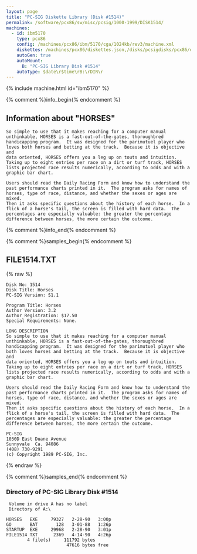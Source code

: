 ```yaml
---
layout: page
title: "PC-SIG Diskette Library (Disk #1514)"
permalink: /software/pcx86/sw/misc/pcsig/1000-1999/DISK1514/
machines:
  - id: ibm5170
    type: pcx86
    config: /machines/pcx86/ibm/5170/cga/1024kb/rev3/machine.xml
    diskettes: /machines/pcx86/diskettes.json,/disks/pcsigdisks/pcx86/diskettes.json
    autoGen: true
    autoMount:
      B: "PC-SIG Library Disk #1514"
    autoType: $date\r$time\rB:\rDIR\r
---
```


{% include machine.html id="ibm5170" %}

{% comment %}info_begin{% endcomment %}

## Information about "HORSES"

    So simple to use that it makes reaching for a computer manual
    unthinkable, HORSES is a fast-out-of-the-gates, thoroughbred
    handicapping program.  It was designed for the parimutuel player who
    loves both horses and betting at the track.  Because it is objective and
    data oriented, HORSES offers you a leg up on touts and intuition.
    Taking up to eight entries per race on a dirt or turf track, HORSES
    lists projected race results numerically, according to odds and with a
    graphic bar chart.
    
    Users should read the Daily Racing Form and know how to understand the
    past performance charts printed in it.  The program asks for names of
    horses, type of race, distance, and whether the sexes or ages are mixed.
    Then it asks specific questions about the history of each horse.  In a
    flick of a horse's tail, the screen is filled with hard data.  The
    percentages are especially valuable: the greater the percentage
    difference between horses, the more certain the outcome.
{% comment %}info_end{% endcomment %}

{% comment %}samples_begin{% endcomment %}

## FILE1514.TXT

{% raw %}
```
Disk No: 1514                                                           
Disk Title: Horses                                                      
PC-SIG Version: S1.1                                                    
                                                                        
Program Title: Horses                                                   
Author Version: 3.2                                                     
Author Registration: $17.50                                             
Special Requirements: None.                                             
                                                                        
LONG DESCRIPTION                                                        
So simple to use that it makes reaching for a computer manual           
unthinkable, HORSES is a fast-out-of-the-gates, thoroughbred            
handicapping program.  It was designed for the parimutuel player who    
both loves horses and betting at the track.  Because it is objective and
data oriented, HORSES offers you a leg up on touts and intuition.       
Taking up to eight entries per race on a dirt or turf track, HORSES     
lists projected race results numerically, according to odds and with a  
graphic bar chart.                                                      
                                                                        
Users should read the Daily Racing Form and know how to understand the  
past performance charts printed in it.  The program asks for names of   
horses, type of race, distance, and whether the sexes or ages are mixed.
Then it asks specific questions about the history of each horse.  In a  
flick of a horse's tail, the screen is filled with hard data.  The      
percentages are especially valuable: the greater the percentage         
difference between horses, the more certain the outcome.                
                                                                        
PC-SIG                                                                  
1030D East Duane Avenue                                                 
Sunnyvale  Ca. 94086                                                    
(408) 730-9291                                                          
(c) Copyright 1989 PC-SIG, Inc.                                         
```
{% endraw %}

{% comment %}samples_end{% endcomment %}

### Directory of PC-SIG Library Disk #1514

     Volume in drive A has no label
     Directory of A:\

    HORSES   EXE     79327   2-28-90   3:00p
    GO       BAT       128   3-01-88   1:26p
    STARTUP  EXE     29968   2-28-90   3:01p
    FILE1514 TXT      2369   4-14-90   4:26p
            4 file(s)     111792 bytes
                           47616 bytes free
